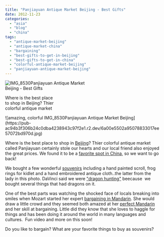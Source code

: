 ```yaml
---
title: "Panjiayuan Antique Market Beijing - Best Gifts"
date: 2012-11-23
categories: 
  - "asia"
  - "blog"
  - "china"
tags: 
  - "antique-market-beijing"
  - "antique-market-china"
  - "bargaining"
  - "best-gifts-to-get-in-beijing"
  - "best-gifts-to-get-in-china"
  - "colorful-antique-market-beijing"
  - "panjiayuan-antique-market-beijing"
---
```


![IMG_8530](https://pub-ac94b3f306b24c0dba4238943c97f2e1.r2.dev/6a00e5502a95078833017c33bc8917970b.jpg)Panjiayuan Antique Market  
Beijing - Best Gifts  
  
Where is the best place  
to shop in Beijing? Thier  
colorful antique market

<!--more--> ![amazing, colorful IMG_8530Panjiayuan Antique Market Beijing](https://pub-ac94b3f306b24c0dba4238943c97f2e1.r2.dev/6a00e5502a95078833017ee57072bd970d.jpg)  
  
Where is the best place to shop in [Beijing](http://soultravelers3new.local/2012/11/forbidden-city-and-beijings-best.html "beijing best of")? Thier colorful antique market called Panjiayuan certainly stole our hearts and our local friend also enjoyed the great prices. We found it to be a [favorite spot in China,](http://soultravelers3new.local/2012/11/china-travel-in-the-autumn.html "China travel favorites") so we want to go back!  
  
We bought a few wonderful [souvenirs](http://soultravelers3new.local/2011/09/souvenirs-what-do-you-buy-.html "souvenirs and travel") including a hand painted scroll, frog rings for kidlet and a hand embroidered antique cloth..the latter from the lady in this photo. DaVinci said we were ["dragon hunting"](http://soultravelers3new.local/2012/11/visiting-china-and-dragons.html "visiting china and dragons") beecause  we bought several things that had dragons on it.  
  
One of the best parts was watching the shocked face of locals breaking into smiles when Mozart started her expert [bargaining in Mandarin](http://soultravelers3new.local/2012/11/mandarin-immersion-in-china.html "mandarin immersion in China"). She would draw a little crowd and they seemed both amazed at her [perfect Mandarin](http://soultravelers3new.local/2012/06/why-learn-mandarin-in-tropical-asia-penang.html "perfect mandarin from school in Asia") and her skill at bargaining. Little did they know that she loves to haggle for things and has been doing it around the world in many languages and cultures.  Fun video and more on this soon!  
  
Do you like to bargain? What are your favorite things to buy as souvenirs?
